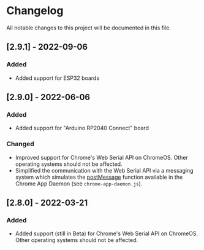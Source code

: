# Changelog
All notable changes to this project will be documented in this file.

## [2.9.1] - 2022-09-06
### Added
- Added support for ESP32 boards

## [2.9.0] - 2022-06-06
### Added
- Added support for "Arduino RP2040 Connect" board
### Changed
- Improved support for Chrome's Web Serial API on ChromeOS. Other operating systems should not be affected.
- Simplified the communication with the Web Serial API via a messaging system which simulates
  the [postMessage](https://developer.chrome.com/docs/extensions/reference/runtime/#method-Port-postMessage) function available in the Chrome App Daemon (see `chrome-app-daemon.js`).

## [2.8.0] - 2022-03-21
### Added
- Added support (still in Beta) for Chrome's Web Serial API on ChromeOS.
  Other operating systems should not be affected.
